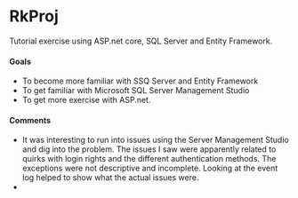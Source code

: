 # RkProj

Tutorial exercise using ASP.net core, SQL Server and Entity Framework.

#### Goals
* To become more familiar with SSQ Server and Entity Framework
* To get familiar with Microsoft SQL Server Management Studio
* To get more exercise with ASP.net.

#### Comments
* It was interesting to run into issues using the Server Management Studio and dig into the problem. The issues
I saw were apparently related to quirks with login rights and the different authentication methods. The exceptions
were not descriptive and incomplete. Looking at the event log helped to show what the actual issues were.
* 